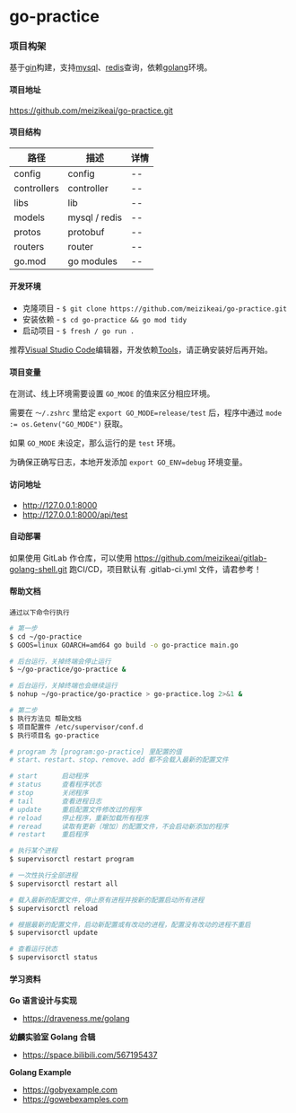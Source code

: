 # go-practice

### 项目构架

基于[gin](https://github.com/gin-gonic/gin)构建，支持[mysql](https://github.com/go-sql-driver/mysql)、[redis](https://github.com/go-redis/redis)查询，依赖[golang](https://golang.google.cn/dl)环境。

#### 项目地址

https://github.com/meizikeai/go-practice.git

#### 项目结构

| 路径        | 描述          | 详情 |
|-------------|---------------|------|
| config      | config        | --   |
| controllers | controller    | --   |
| libs        | lib           | --   |
| models      | mysql / redis | --   |
| protos      | protobuf      | --   |
| routers     | router        | --   |
| go.mod      | go modules    | --   |

#### 开发环境

  + 克隆项目 - `$ git clone https://github.com/meizikeai/go-practice.git`
  + 安装依赖 - `$ cd go-practice && go mod tidy`
  + 启动项目 - `$ fresh / go run .`

推荐[Visual Studio Code](https://code.visualstudio.com)编辑器，开发依赖[Tools](https://github.com/golang/vscode-go/blob/master/docs/tools.md)，请正确安装好后再开始。

#### 项目变量

在测试、线上环境需要设置 `GO_MODE` 的值来区分相应环境。

需要在 `～/.zshrc` 里给定 `export GO_MODE=release/test` 后，程序中通过 `mode := os.Getenv("GO_MODE")` 获取。

如果 `GO_MODE` 未设定，那么运行的是 `test` 环境。

为确保正确写日志，本地开发添加 `export GO_ENV=debug` 环境变量。

#### 访问地址

  + http://127.0.0.1:8000
  + http://127.0.0.1:8000/api/test

#### 自动部署

如果使用 GitLab 作仓库，可以使用 https://github.com/meizikeai/gitlab-golang-shell.git 跑CI/CD，项目默认有 .gitlab-ci.yml 文件，请君参考！

#### 帮助文档

 `通过以下命令行执行`

```sh
# 第一步
$ cd ~/go-practice
$ GOOS=linux GOARCH=amd64 go build -o go-practice main.go

# 后台运行，关掉终端会停止运行
$ ~/go-practice/go-practice &

# 后台运行，关掉终端也会继续运行
$ nohup ~/go-practice/go-practice > go-practice.log 2>&1 &

# 第二步
$ 执行方法见 帮助文档
$ 项目配置件 /etc/supervisor/conf.d
$ 执行项目名 go-practice
```

```sh
# program 为 [program:go-practice] 里配置的值
# start、restart、stop、remove、add 都不会载入最新的配置文件

# start      启动程序
# status     查看程序状态
# stop       关闭程序
# tail       查看进程日志
# update     重启配置文件修改过的程序
# reload     停止程序，重新加载所有程序
# reread     读取有更新（增加）的配置文件，不会启动新添加的程序
# restart    重启程序

# 执行某个进程
$ supervisorctl restart program

# 一次性执行全部进程
$ supervisorctl restart all

# 载入最新的配置文件，停止原有进程并按新的配置启动所有进程
$ supervisorctl reload

# 根据最新的配置文件，启动新配置或有改动的进程，配置没有改动的进程不重启
$ supervisorctl update

# 查看运行状态
$ supervisorctl status
```

#### 学习资料

**Go 语言设计与实现**

  + https://draveness.me/golang

**幼麟实验室 Golang 合辑**

  + https://space.bilibili.com/567195437

**Golang Example**

  + https://gobyexample.com
  + https://gowebexamples.com
